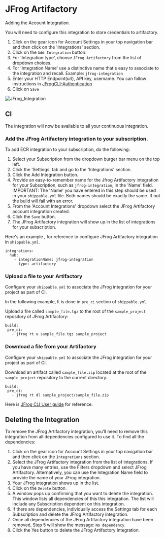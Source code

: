 # JFrog Artifactory

Adding the Account Integration.

You will need to configure this integration to store credentials to artifactory.

 1. Click on the gear icon for Account Settings in your top navigation bar and then click on the 'Integrations' section.
 2. Click on the `Add Integration` button.
 3. For 'Integration type', choose `JFrog Artifactory` from the list of dropdown choices.
 4. For 'Integration Name' use a distinctive name that's easy to associate to the integration and recall. Example: `jfrog-integration`
 5. Enter your HTTP Endpoint(url), API key, username. You can follow instructions in [JFrogCLI-Authentication](https://www.jfrog.com/confluence/display/RTF/JFrog+CLI#JFrogCLI-Authentication)
 6. Click on `Save`

![JFrog_Integration](https://github.com/deepikasl/JFrog_Artifactory/blob/master/images/jfrog-int.png)

## CI

The integration will now be available to all your continuous integration.

### Add the JFrog Artifactory integration to your subscription.
To add ECR integration to your subscription, do the following:

1. Select your Subscription from the dropdown burger bar menu on the top left.
2. Click the 'Settings' tab and go to the 'Integrations' section.
3. Click the Add Integration button.
4. Provide an easy-to-remember name for the Jfrog Artifactory integration for your Subscription, such as `jfrog-integration`, in the 'Name' field. IMPORTANT: The 'Name' you have entered in this step should be used in your `shippable.yml` file. Both names should be exactly the same. If not the build will fail with an error.
5. From the 'Account Integrations' dropdown select the JFrog Artifactory account integration created.
6. Click the `Save` button.
7. The JFrog Artifactory integration will show up in the list of integrations for your subscription.

Here's an example , for reference to configure JFrog Artifactory integration in `shippable.yml`.

```
integrations:
  hub:
    - integrationName: jfrog-integration
      type: artifactory
```

### Upload a file to your Artifactory

 Configure your `shippable.yml` to associate the JFrog integration for your project as part of CI.
 
 In the following example, It is done in `pre_ci` section of `shippable.yml`.
 
 Upload a file called `sample_file.tgz` to the root of the `sample_project` repository of JFrog Artifactory:
 
 ```
 build:
  pre_ci:
    - jfrog rt u sample_file.tgz sample_project
 ```
 
### Download a file from your Artifactory
 
 Configure your `shippable.yml` to associate the JFrog integration for your project as part of CI.
 
 Download an artifact called `sample_file.zip` located at the root of the `sample_project` repository to the current directory.

 ```
 build:
  pre_ci:
    - jfrog rt dl sample_project/sample_file.zip
 ```
Here is [JFrog CLI User guide](https://www.jfrog.com/confluence/display/RTF/JFrog+CLI) for reference.
 

## Deleting the Integration
 
 To remove the JFrog Artifactory integration, you'll need to remove this integration from all dependencies configured to use it. To find all the dependencies:
 
 1. Click on the gear icon for Account Settings in your top navigation bar and then click on the `Integrations` section.
 2. Select the JFrog Artifactory integration from the list of integrations. If you have many entries, use the Filters dropdown and select JFrog Artifactory. Alternatively, you can use the Integration Name field to provide the name of your JFrog integration.
 3. Your JFrog integration shows up in the list.
 4. Click on the `Delete` button.
 5. A window pops up confirming that you want to delete the integration. This window lists all dependencies of this this integration. The list will include any Subscription dependent on this integration.
 6. If there are dependencies, individually access the Settings tab for each Subscription and delete the JFrog Artifactory integration.
 7. Once all dependencies of the JFrog Artifactory integration have been removed, Step 5 will show the message: `No dependency`.
 8. Click the Yes button to delete the JFrog Artifactory Integration.
